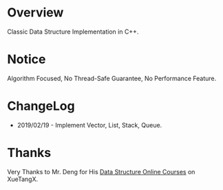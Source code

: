 # Overview
Classic Data Structure Implementation in C++.

# Notice
Algorithm Focused, No Thread-Safe Guarantee, No Performance Feature.

# ChangeLog
* 2019/02/19 - Implement Vector, List, Stack, Queue.

# Thanks
Very Thanks to Mr. Deng for His [Data Structure Online Courses](http://www.xuetangx.com/courses/course-v1:TsinghuaX+30240184+sp/courseware) on XueTangX.